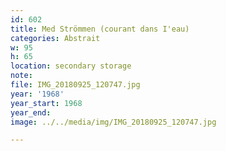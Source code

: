 ```yaml
---
id: 602
title: Med Strömmen (courant dans I'eau)
categories: Abstrait
w: 95
h: 65
location: secondary storage
note:
file: IMG_20180925_120747.jpg
year: '1968'
year_start: 1968
year_end:
image: ../../media/img/IMG_20180925_120747.jpg

---
```


